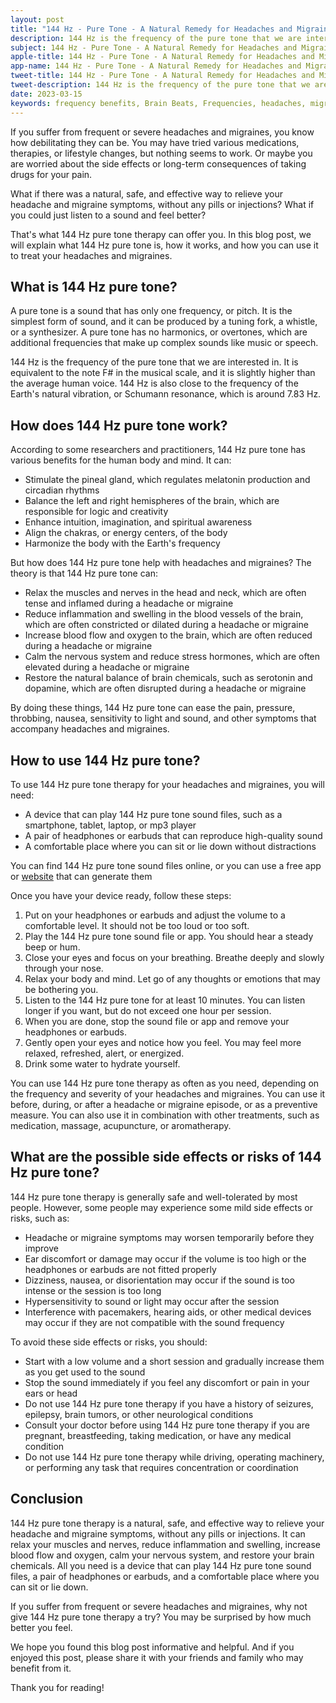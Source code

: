```yaml
---
layout: post
title: "144 Hz - Pure Tone - A Natural Remedy for Headaches and Migraines"
description: 144 Hz is the frequency of the pure tone that we are interested in. It is equivalent to the note F# in the musical scale, and it is slightly higher than the average human voice.
subject: 144 Hz - Pure Tone - A Natural Remedy for Headaches and Migraines
apple-title: 144 Hz - Pure Tone - A Natural Remedy for Headaches and Migraines
app-name: 144 Hz - Pure Tone - A Natural Remedy for Headaches and Migraine
tweet-title: 144 Hz - Pure Tone - A Natural Remedy for Headaches and Migraine
tweet-description: 144 Hz is the frequency of the pure tone that we are interested in. It is equivalent to the note F# in the musical scale, and it is slightly higher than the average human voice.
date: 2023-03-15
keywords: frequency benefits, Brain Beats, Frequencies, headaches, migranes, 144 hz, pure tone, Brain wave entrainment, sound therapy
---
```


If you suffer from frequent or severe headaches and migraines, you know how debilitating they can be. You may have tried various medications, therapies, or lifestyle changes, but nothing seems to work. Or maybe you are worried about the side effects or long-term consequences of taking drugs for your pain.

What if there was a natural, safe, and effective way to relieve your headache and migraine symptoms, without any pills or injections? What if you could just listen to a sound and feel better?

That's what 144 Hz pure tone therapy can offer you. In this blog post, we will explain what 144 Hz pure tone is, how it works, and how you can use it to treat your headaches and migraines.

## What is 144 Hz pure tone?

A pure tone is a sound that has only one frequency, or pitch. It is the simplest form of sound, and it can be produced by a tuning fork, a whistle, or a synthesizer. A pure tone has no harmonics, or overtones, which are additional frequencies that make up complex sounds like music or speech.

144 Hz is the frequency of the pure tone that we are interested in. It is equivalent to the note F# in the musical scale, and it is slightly higher than the average human voice. 144 Hz is also close to the frequency of the Earth's natural vibration, or Schumann resonance, which is around 7.83 Hz.

## How does 144 Hz pure tone work?

According to some researchers and practitioners, 144 Hz pure tone has various benefits for the human body and mind. It can:

- Stimulate the pineal gland, which regulates melatonin production and circadian rhythms
- Balance the left and right hemispheres of the brain, which are responsible for logic and creativity
- Enhance intuition, imagination, and spiritual awareness
- Align the chakras, or energy centers, of the body
- Harmonize the body with the Earth's frequency

But how does 144 Hz pure tone help with headaches and migraines? The theory is that 144 Hz pure tone can:

- Relax the muscles and nerves in the head and neck, which are often tense and inflamed during a headache or migraine
- Reduce inflammation and swelling in the blood vessels of the brain, which are often constricted or dilated during a headache or migraine
- Increase blood flow and oxygen to the brain, which are often reduced during a headache or migraine
- Calm the nervous system and reduce stress hormones, which are often elevated during a headache or migraine
- Restore the natural balance of brain chemicals, such as serotonin and dopamine, which are often disrupted during a headache or migraine

By doing these things, 144 Hz pure tone can ease the pain, pressure, throbbing, nausea, sensitivity to light and sound, and other symptoms that accompany headaches and migraines.

## How to use 144 Hz pure tone?

To use 144 Hz pure tone therapy for your headaches and migraines, you will need:

- A device that can play 144 Hz pure tone sound files, such as a smartphone, tablet, laptop, or mp3 player
- A pair of headphones or earbuds that can reproduce high-quality sound
- A comfortable place where you can sit or lie down without distractions

You can find 144 Hz pure tone sound files online, or you can use a free app or [website](https://brain-beats.in/pure-tones.html) that can generate them

Once you have your device ready, follow these steps:

1. Put on your headphones or earbuds and adjust the volume to a comfortable level. It should not be too loud or too soft.
2. Play the 144 Hz pure tone sound file or app. You should hear a steady beep or hum.
3. Close your eyes and focus on your breathing. Breathe deeply and slowly through your nose.
4. Relax your body and mind. Let go of any thoughts or emotions that may be bothering you.
5. Listen to the 144 Hz pure tone for at least 10 minutes. You can listen longer if you want, but do not exceed one hour per session.
6. When you are done, stop the sound file or app and remove your headphones or earbuds.
7. Gently open your eyes and notice how you feel. You may feel more relaxed, refreshed, alert, or energized.
8. Drink some water to hydrate yourself.

You can use 144 Hz pure tone therapy as often as you need, depending on the frequency and severity of your headaches and migraines. You can use it before, during, or after a headache or migraine episode, or as a preventive measure. You can also use it in combination with other treatments, such as medication, massage, acupuncture, or aromatherapy.

## What are the possible side effects or risks of 144 Hz pure tone?

144 Hz pure tone therapy is generally safe and well-tolerated by most people. However, some people may experience some mild side effects or risks, such as:

- Headache or migraine symptoms may worsen temporarily before they improve
- Ear discomfort or damage may occur if the volume is too high or the headphones or earbuds are not fitted properly
- Dizziness, nausea, or disorientation may occur if the sound is too intense or the session is too long
- Hypersensitivity to sound or light may occur after the session
- Interference with pacemakers, hearing aids, or other medical devices may occur if they are not compatible with the sound frequency

To avoid these side effects or risks, you should:

- Start with a low volume and a short session and gradually increase them as you get used to the sound
- Stop the sound immediately if you feel any discomfort or pain in your ears or head
- Do not use 144 Hz pure tone therapy if you have a history of seizures, epilepsy, brain tumors, or other neurological conditions
- Consult your doctor before using 144 Hz pure tone therapy if you are pregnant, breastfeeding, taking medication, or have any medical condition
- Do not use 144 Hz pure tone therapy while driving, operating machinery, or performing any task that requires concentration or coordination

## Conclusion

144 Hz pure tone therapy is a natural, safe, and effective way to relieve your headache and migraine symptoms, without any pills or injections. It can relax your muscles and nerves, reduce inflammation and swelling, increase blood flow and oxygen, calm your nervous system, and restore your brain chemicals. All you need is a device that can play 144 Hz pure tone sound files, a pair of headphones or earbuds, and a comfortable place where you can sit or lie down.

If you suffer from frequent or severe headaches and migraines, why not give 144 Hz pure tone therapy a try? You may be surprised by how much better you feel.

We hope you found this blog post informative and helpful. And if you enjoyed this post, please share it with your friends and family who may benefit from it.

Thank you for reading!